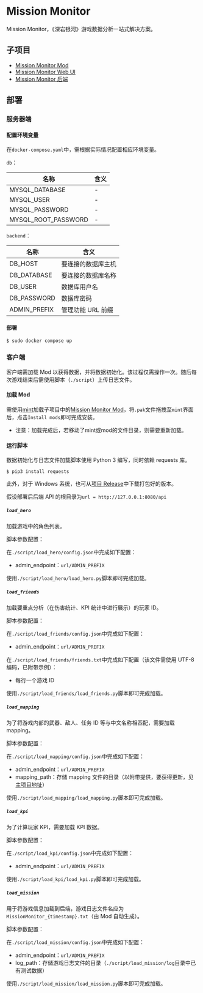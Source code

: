# Mission Monitor

Mission Monitor，《深岩银河》游戏数据分析一站式解决方案。

## 子项目

- [Mission Monitor Mod](https://github.com/saitewasreset/DRG_MissionMonitor-mod)
- [Mission Monitor Web UI](https://github.com/saitewasreset/DRG_MissionMonitor-webui)
- [Mission Monitor 后端](https://github.com/saitewasreset/DRG_MissionMonitor-backend)

## 部署

### 服务器端

#### 配置环境变量

在`docker-compose.yaml`中，需根据实际情况配置相应环境变量。

`db`：

| 名称                | 含义 |
| ------------------- | ---- |
| MYSQL_DATABASE      | -    |
| MYSQL_USER          | -    |
| MYSQL_PASSWORD      | -    |
| MYSQL_ROOT_PASSWORD | -    |

`backend`：

| 名称         | 含义               |
| ------------ | ------------------ |
| DB_HOST      | 要连接的数据库主机 |
| DB_DATABASE  | 要连接的数据库名称 |
| DB_USER      | 数据库用户名       |
| DB_PASSWORD  | 数据库密码         |
| ADMIN_PREFIX | 管理功能 URL 前缀  |

#### 部署

`$ sudo docker compose up`

### 客户端

客户端需加载 Mod 以获得数据，并将数据初始化。该过程仅需操作一次。随后每次游戏结束后需使用脚本（`./script`）上传日志文件。

#### 加载 Mod

需使用[mint](https://github.com/trumank/mint)加载子项目中的[Mission Monitor Mod](https://github.com/saitewasreset/DRG_MissionMonitor-mod)，将`.pak`文件拖拽至`mint`界面后，点击`Install mods`即可完成安装。

* 注意：加载完成后，若移动了mint或mod的文件目录，则需要重新加载。

#### 运行脚本

数据初始化与日志文件加载脚本使用 Python 3 编写，同时依赖 requests 库。

```shell
$ pip3 install requests
```

此外，对于 Windows 系统，也可从[项目 Release](https://github.com/saitewasreset/DRG_MissionMonitor/releases)中下载打包好的版本。

假设部署后后端 API 的根目录为`url = http://127.0.0.1:8080/api`

##### `load_hero`

加载游戏中的角色列表。

脚本参数配置：

在`./script/load_hero/config.json`中完成如下配置：

- admin_endpoint：`url/ADMIN_PREFIX`

使用`./script/load_hero/load_hero.py`脚本即可完成加载。

##### `load_friends`

加载要重点分析（在伤害统计、KPI 统计中进行展示）的玩家 ID。

脚本参数配置：

在`./script/load_friends/config.json`中完成如下配置：

- admin_endpoint：`url/ADMIN_PREFIX`

在`./script/load_friends/friends.txt`中完成如下配置（该文件需使用 UTF-8 编码，已附带示例）：

- 每行一个游戏 ID

使用`./script/load_friends/load_friends.py`脚本即可完成加载。

##### `load_mapping`

为了将游戏内部的武器、敌人、任务 ID 等与中文名称相匹配，需要加载 mapping。

脚本参数配置：

在`./script/load_mapping/config.json`中完成如下配置：

- admin_endpoint：`url/ADMIN_PREFIX`
- mapping_path：存储 mapping 文件的目录（以附带提供，要获得更新，见[主项目地址](https://github.com/saitewasreset/DRG_MissionMonitor)）

使用`./script/load_mapping/load_mapping.py`脚本即可完成加载。

##### `load_kpi`

为了计算玩家 KPI，需要加载 KPI 数据。

脚本参数配置：

在`./script/load_kpi/config.json`中完成如下配置：

- admin_endpoint：`url/ADMIN_PREFIX`

使用`./script/load_kpi/load_kpi.py`脚本即可完成加载。

##### `load_mission`

用于将游戏信息加载到后端，游戏日志文件名应为`MissionMonitor_{timestamp}.txt`（由 Mod 自动生成）。

脚本参数配置：

在`./script/load_mission/config.json`中完成如下配置：

- admin_endpoint：`url/ADMIN_PREFIX`
- log_path：存储游戏日志文件的目录（`./script/load_mission/log`目录中已有测试数据）

使用`./script/load_mission/load_mission.py`脚本即可完成加载。
